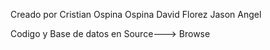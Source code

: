 Creado por Cristian Ospina Ospina
David Florez
Jason Angel

Codigo y Base de datos en Source---> Browse